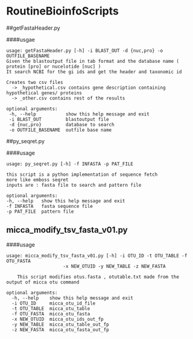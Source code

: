RoutineBioinfoScripts
====================

##getFastaHeader.py 

####usgae

    usage: getFastaHeader.py [-h] -i BLAST_OUT -d {nuc,pro} -o OUTFILE_BASENAME
    Given the blastoutput file in tab format and the database name ( protein [pro] or nucelotide [nuc] )
    It search NCBI for the gi ids and get the header and taxonomic id

    Creates two csv files
      -> _hypothetical.csv contains gene description containing hypothetical genes/ proteins
      -> _other.csv contains rest of the results  
    
    optional arguments:
     -h, --help           show this help message and exit
     -i BLAST_OUT         blastoutput file
     -d {nuc,pro}         database to search
     -o OUTFILE_BASENAME  outfile base name
  
##py_seqret.py

####usage



    usage: py_seqret.py [-h] -f INFASTA -p PAT_FILE

	this script is a python implementation of sequence fetch
	more like emboss seqret
	inputs are : fasta file to search and pattern file
	
    optional arguments:
    -h, --help   show this help message and exit
    -f INFASTA   fasta sequence file
    -p PAT_FILE  pattern file

## micca_modify_tsv_fasta_v01.py 

####usage

	usage: micca_modify_tsv_fasta_v01.py [-h] -i OTU_ID -t OTU_TABLE -f OTU_FASTA
					     -x NEW_OTUID -y NEW_TABLE -z NEW_FASTA

		This script modifies otus.fasta , otutable.txt made from the output of micca otu command

	optional arguments:
	  -h, --help    show this help message and exit
	  -i OTU_ID     micca_otu_id_file
	  -t OTU_TABLE  micca_otu_table
	  -f OTU_FASTA  micca_otu_fasta
	  -x NEW_OTUID  micca_otu_ids_out_fp
	  -y NEW_TABLE  micca_otu_table_out_fp
	  -z NEW_FASTA  micca_otu_fasta_out_fp

